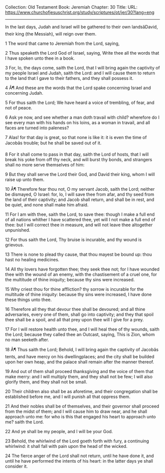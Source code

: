 Collection: Old Testament
Book: Jeremiah
Chapter: 30
Title: 
URL: https://www.churchofjesuschrist.org/study/scriptures/ot/jer/30?lang=eng

---

In the last days, Judah and Israel will be gathered to their own landsâDavid, their king (the Messiah), will reign over them.

1 The word that came to Jeremiah from the Lord, saying,

2 Thus speaketh the Lord God of Israel, saying, Write thee all the words that I have spoken unto thee in a book.

3 For, lo, the days come, saith the Lord, that I will bring again the captivity of my people Israel and Judah, saith the Lord: and I will cause them to return to the land that I gave to their fathers, and they shall possess it.

4 Â¶ And these are the words that the Lord spake concerning Israel and concerning Judah.

5 For thus saith the Lord; We have heard a voice of trembling, of fear, and not of peace.

6 Ask ye now, and see whether a man doth travail with child? wherefore do I see every man with his hands on his loins, as a woman in travail, and all faces are turned into paleness?

7 Alas! for that day is great, so that none is like it: it is even the time of Jacobâs trouble; but he shall be saved out of it.

8 For it shall come to pass in that day, saith the Lord of hosts, that I will break his yoke from off thy neck, and will burst thy bonds, and strangers shall no more serve themselves of him:

9 But they shall serve the Lord their God, and David their king, whom I will raise up unto them.

10 Â¶ Therefore fear thou not, O my servant Jacob, saith the Lord; neither be dismayed, O Israel: for, lo, I will save thee from afar, and thy seed from the land of their captivity; and Jacob shall return, and shall be in rest, and be quiet, and none shall make him afraid.

11 For I am with thee, saith the Lord, to save thee: though I make a full end of all nations whither I have scattered thee, yet will I not make a full end of thee: but I will correct thee in measure, and will not leave thee altogether unpunished.

12 For thus saith the Lord, Thy bruise is incurable, and thy wound is grievous.

13 There is none to plead thy cause, that thou mayest be bound up: thou hast no healing medicines.

14 All thy lovers have forgotten thee; they seek thee not; for I have wounded thee with the wound of an enemy, with the chastisement of a cruel one, for the multitude of thine iniquity; because thy sins were increased.

15 Why criest thou for thine affliction? thy sorrow is incurable for the multitude of thine iniquity: because thy sins were increased, I have done these things unto thee.

16 Therefore all they that devour thee shall be devoured; and all thine adversaries, every one of them, shall go into captivity; and they that spoil thee shall be a spoil, and all that prey upon thee will I give for a prey.

17 For I will restore health unto thee, and I will heal thee of thy wounds, saith the Lord; because they called thee an Outcast, saying, This is Zion, whom no man seeketh after.

18 Â¶ Thus saith the Lord; Behold, I will bring again the captivity of Jacobâs tents, and have mercy on his dwellingplaces; and the city shall be builded upon her own heap, and the palace shall remain after the manner thereof.

19 And out of them shall proceed thanksgiving and the voice of them that make merry: and I will multiply them, and they shall not be few; I will also glorify them, and they shall not be small.

20 Their children also shall be as aforetime, and their congregation shall be established before me, and I will punish all that oppress them.

21 And their nobles shall be of themselves, and their governor shall proceed from the midst of them; and I will cause him to draw near, and he shall approach unto me: for who is this that engaged his heart to approach unto me? saith the Lord.

22 And ye shall be my people, and I will be your God.

23 Behold, the whirlwind of the Lord goeth forth with fury, a continuing whirlwind: it shall fall with pain upon the head of the wicked.

24 The fierce anger of the Lord shall not return, until he have done it, and until he have performed the intents of his heart: in the latter days ye shall consider it.

